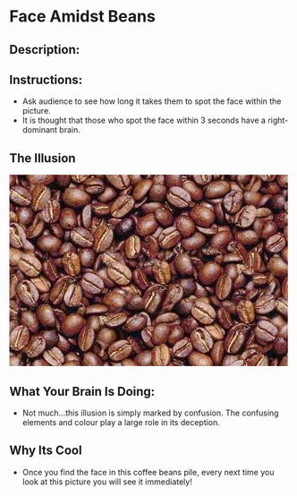 # Face Amidst Beans

## Description:

## Instructions: 

* Ask audience to see how long it takes them to spot the face within the picture. 
* It is thought that those who spot the face within 3 seconds have a right-dominant brain. 




## The Illusion


![alt text](FaceAmidstBeans.jpg "'Cube'")







## What Your Brain Is Doing: 

* Not much...this illusion is simply marked by confusion. The confusing elements and colour play a large role in its deception. 

## Why Its Cool

* Once you find the face in this coffee beans pile, every next time you look at this picture you will see it immediately!